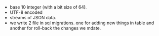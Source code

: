 - base 10 integer (with a bit size of 64).
- UTF-8 encoded
- streams of JSON data.
- we write 2 file in sql migrations. one for adding new things in table and another for roll-back the changes we mdate.
